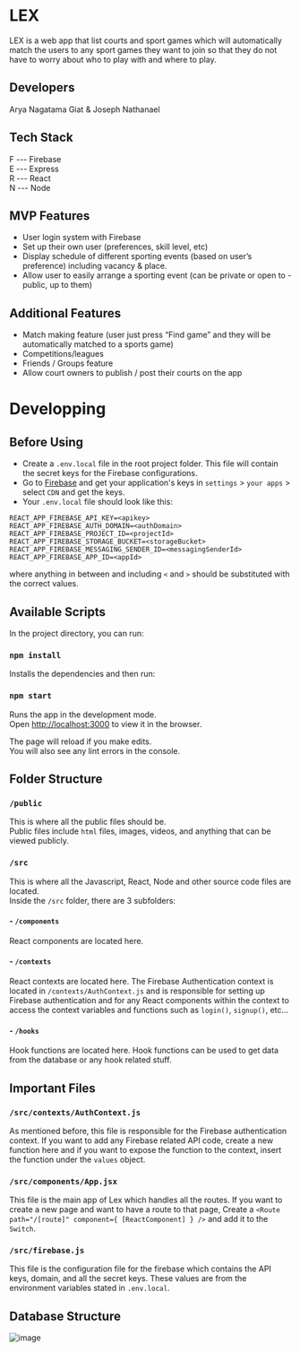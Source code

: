 # LEX

LEX is a web app that list courts and sport games which will automatically match the users to any sport games they want to join so that they do not have to worry about who to play with and where to play.

## Developers
Arya Nagatama Giat & Joseph Nathanael

## Tech Stack
F --- Firebase \
E --- Express \
R --- React \
N --- Node 

## MVP Features
- User login system with Firebase
- Set up their own user (preferences, skill level, etc)
- Display schedule of different sporting events (based on user’s preference) including vacancy & place.
- Allow user to easily arrange a sporting event (can be private or open to - public, up to them)

## Additional Features
- Match making feature (user just press “Find game” and they will be automatically matched to a sports game)
- Competitions/leagues
- Friends / Groups feature
- Allow court owners to publish / post their courts on the app

# Developping

## Before Using
- Create a `.env.local` file in the root project folder. This file will contain the secret keys for the Firebase configurations.
- Go to [Firebase](https://firebase.google.com) and get your application's keys in `settings` > `your apps` > select `CDN` and get the keys.
- Your `.env.local` file should look like this:
```
REACT_APP_FIREBASE_API_KEY=<apikey>
REACT_APP_FIREBASE_AUTH_DOMAIN=<authDomain>
REACT_APP_FIREBASE_PROJECT_ID=<projectId>
REACT_APP_FIREBASE_STORAGE_BUCKET=<storageBucket>
REACT_APP_FIREBASE_MESSAGING_SENDER_ID=<messagingSenderId>
REACT_APP_FIREBASE_APP_ID=<appId>
```
where anything in between and including `<` and `>`  should be substituted with the correct values.

## Available Scripts

In the project directory, you can run:
### `npm install`
Installs the dependencies and then run:

### `npm start`

Runs the app in the development mode.\
Open [http://localhost:3000](http://localhost:3000) to view it in the browser.

The page will reload if you make edits.\
You will also see any lint errors in the console.

## Folder Structure
### `/public`
This is where all the public files should be. \
Public files include `html` files, images, videos, and anything that can be viewed publicly.

### `/src`
This is where all the Javascript, React, Node and other source code files are located.\
Inside the `/src` folder, there are 3 subfolders:
#### - `/components`
React components are located here.
#### - `/contexts`
React contexts are located here. The Firebase Authentication context is located in `/contexts/AuthContext.js` and is responsible for setting up Firebase authentication and for any React components within the context to access the context variables and functions such as `login()`, `signup()`, etc...
#### - `/hooks`
Hook functions are located here. Hook functions can be used to get data from the database or any hook related stuff.

## Important Files
### `/src/contexts/AuthContext.js`
As mentioned before, this file is responsible for the Firebase authentication context. If you want to add any Firebase related API code, create a new function here and if you want to expose the function to the context, insert the function under the `values` object.
### `/src/components/App.jsx`
This file is the main app of Lex which handles all the routes. If you want to create a new page and want to have a route to that page, Create a `<Route path="/[route]" component={ [ReactComponent] } />` and add it to the `Switch`.
### `/src/firebase.js`
This file is the configuration file for the firebase which contains the API keys, domain, and all the secret keys. These values are from the environment variables stated in `.env.local`.

## Database Structure
![image](https://user-images.githubusercontent.com/55704015/126788097-12f8b8be-3821-42c2-91ab-d56d580e0d72.png)
